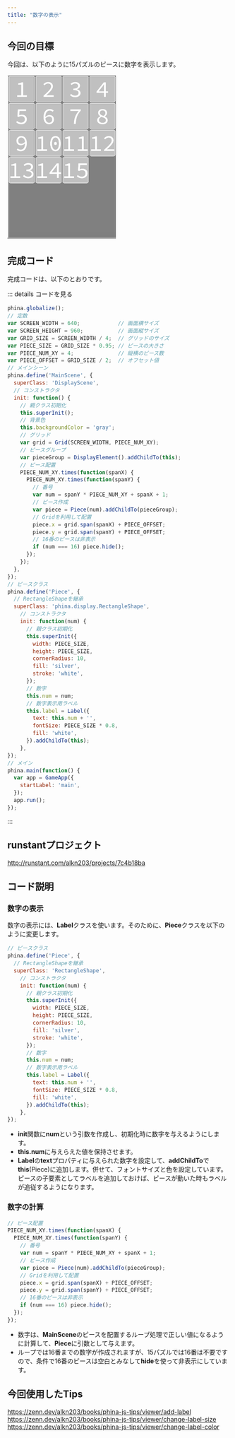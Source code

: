 ```yaml
---
title: "数字の表示"
---
```


## 今回の目標

今回は、以下のように15パズルのピースに数字を表示します。

![15puzzle-tut-2.png](/images/15puzzle-tut-2.png)

## 完成コード

完成コードは、以下のとおりです。

::: details コードを見る

```js
phina.globalize();
// 定数
var SCREEN_WIDTH = 640;            // 画面横サイズ
var SCREEN_HEIGHT = 960;           // 画面縦サイズ
var GRID_SIZE = SCREEN_WIDTH / 4;  // グリッドのサイズ
var PIECE_SIZE = GRID_SIZE * 0.95; // ピースの大きさ
var PIECE_NUM_XY = 4;              // 縦横のピース数
var PIECE_OFFSET = GRID_SIZE / 2;  // オフセット値
// メインシーン
phina.define('MainScene', {
  superClass: 'DisplayScene',
  // コンストラクタ
  init: function() {
    // 親クラス初期化
    this.superInit();
    // 背景色
    this.backgroundColor = 'gray';
    // グリッド
    var grid = Grid(SCREEN_WIDTH, PIECE_NUM_XY);
    // ピースグループ
    var pieceGroup = DisplayElement().addChildTo(this);
    // ピース配置
    PIECE_NUM_XY.times(function(spanX) {
      PIECE_NUM_XY.times(function(spanY) {
        // 番号
        var num = spanY * PIECE_NUM_XY + spanX + 1;
        // ピース作成
        var piece = Piece(num).addChildTo(pieceGroup);
        // Gridを利用して配置
        piece.x = grid.span(spanX) + PIECE_OFFSET;
        piece.y = grid.span(spanY) + PIECE_OFFSET;
        // 16番のピースは非表示
        if (num === 16) piece.hide();
      });
    });
  },
});
// ピースクラス
phina.define('Piece', {
  // RectangleShapeを継承
  superClass: 'phina.display.RectangleShape',
    // コンストラクタ
    init: function(num) {
      // 親クラス初期化
      this.superInit({
        width: PIECE_SIZE,
        height: PIECE_SIZE,
        cornerRadius: 10,
        fill: 'silver',
        stroke: 'white',
      });
      // 数字
      this.num = num;
      // 数字表示用ラベル
      this.label = Label({
        text: this.num + '',
        fontSize: PIECE_SIZE * 0.8,
        fill: 'white',
      }).addChildTo(this);
    },
});
// メイン
phina.main(function() {
  var app = GameApp({
    startLabel: 'main',
  });
  app.run();
});

```

:::

## runstantプロジェクト

http://runstant.com/alkn203/projects/7c4b18ba

## コード説明

### 数字の表示

数字の表示には、**Label**クラスを使います。そのために、**Piece**クラスを以下のように変更します。

```js
// ピースクラス
phina.define('Piece', {
  // RectangleShapeを継承
  superClass: 'RectangleShape',
    // コンストラクタ
    init: function(num) {
      // 親クラス初期化
      this.superInit({
        width: PIECE_SIZE,
        height: PIECE_SIZE,
        cornerRadius: 10,
        fill: 'silver',
        stroke: 'white',
      });
      // 数字
      this.num = num;
      // 数字表示用ラベル
      this.label = Label({
        text: this.num + '',
        fontSize: PIECE_SIZE * 0.8,
        fill: 'white',
      }).addChildTo(this);
    },
});
```

* **init**関数に**num**という引数を作成し、初期化時に数字を与えるようにします。
* **this.num**に与えらえた値を保持させます。
* **Label**の**text**プロパティに与えられた数字を設定して、**addChildTo**で**this**(Piece)に追加します。併せて、フォントサイズと色を設定しています。ピースの子要素としてラベルを追加しておけば、ピースが動いた時もラベルが追従するようになります。

### 数字の計算

```js
// ピース配置
PIECE_NUM_XY.times(function(spanX) {
  PIECE_NUM_XY.times(function(spanY) {
    // 番号
    var num = spanY * PIECE_NUM_XY + spanX + 1;
    // ピース作成
    var piece = Piece(num).addChildTo(pieceGroup);
    // Gridを利用して配置
    piece.x = grid.span(spanX) + PIECE_OFFSET;
    piece.y = grid.span(spanY) + PIECE_OFFSET;
    // 16番のピースは非表示
    if (num === 16) piece.hide();
  });
});
```

* 数字は、**MainScene**のピースを配置するループ処理で正しい値になるように計算して、**Piece**に引数として与えます。
* ループでは16番までの数字が作成されますが、15パズルでは16番は不要ですので、条件で16番のピースは空白とみなして**hide**を使って非表示にしています。

## 今回使用したTips

https://zenn.dev/alkn203/books/phina-js-tips/viewer/add-label
https://zenn.dev/alkn203/books/phina-js-tips/viewer/change-label-size
https://zenn.dev/alkn203/books/phina-js-tips/viewer/change-label-color
